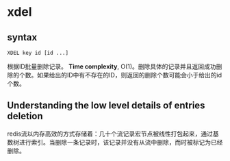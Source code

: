# xdel

## syntax

```shell
XDEL key id [id ...]
```

根据ID批量删除记录。
**Time complexity**, O(1)。删除具体的记录并且返回成功删除的个数。如果给出的ID中有不存在的ID，则返回的删除个数可能会小于给出的id个数。





## Understanding the low level details of entries deletion

redis流以内存高效的方式存储着：几十个流记录宏节点被线性打包起来，通过基数树进行索引。当删除一条记录时，该记录并没有从流中删除，而时被标记为已经删除。